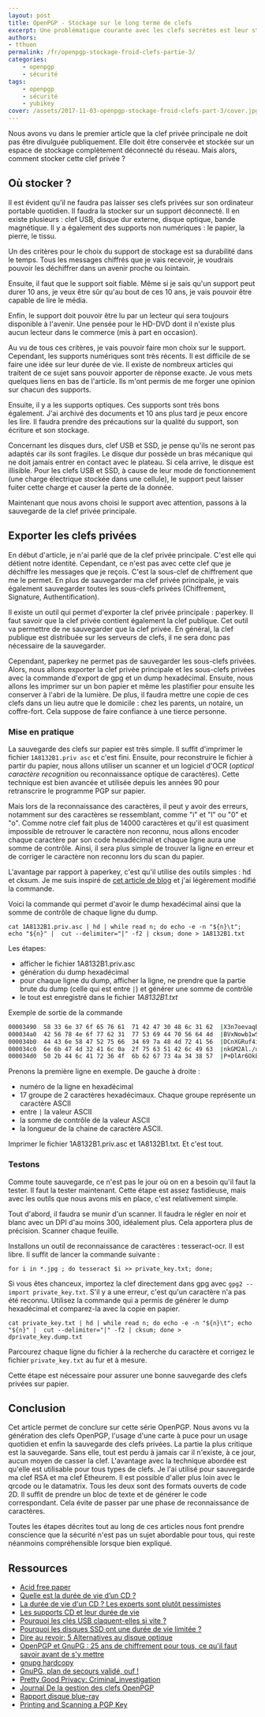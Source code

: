 ```yaml
---
layout: post
title: OpenPGP - Stockage sur le long terme de clefs
excerpt: Une problématique courante avec les clefs secrètes est leur stockage. Ces clefs doivent être stockées dans un lieu sûr, sur un support durable, tout en restant accessibles en cas de besoin. C'est ce que nous allons voir dans cette article.
authors:
- tthuon
permalink: /fr/openpgp-stockage-froid-clefs-partie-3/
categories:
    - openpgp
    - sécurité
tags:
    - openpgp
    - sécurité
    - yubikey
cover: /assets/2017-11-03-openpgp-stockage-froid-clefs-part-3/cover.jpg
---
```


Nous avons vu dans le premier article que la clef privée principale ne doit pas être divulguée publiquement. Elle doit être conservée et stockée sur un espace de stockage complètement déconnecté du réseau. Mais alors, comment stocker cette clef privée ?

## Où stocker ?

Il est évident qu'il ne faudra pas laisser ses clefs privées sur son ordinateur portable quotidien. Il faudra la stocker sur un support déconnecté. Il en existe plusieurs : clef USB, disque dur externe, disque optique, bande magnétique. Il y a également des supports non numériques : le papier, la pierre, le tissu.

Un des critères pour le choix du support de stockage est sa durabilité dans le temps. Tous les messages chiffrés que je vais recevoir, je voudrais pouvoir les déchiffrer dans un avenir proche ou lointain.

Ensuite, il faut que le support soit fiable. Même si je sais qu'un support peut durer 10 ans, je veux être sûr qu'au bout de ces 10 ans, je vais pouvoir être capable de lire le média.

Enfin, le support doit pouvoir être lu par un lecteur qui sera toujours disponible à l'avenir. Une pensée pour le HD-DVD dont il n'existe plus aucun lecteur dans le commerce (mis à part en occasion).

Au vu de tous ces critères, je vais pouvoir faire mon choix sur le support. Cependant, les supports numériques sont très récents. Il est difficile de se faire une idée sur leur durée de vie. Il existe de nombreux articles qui traitent de ce sujet sans pouvoir apporter de réponse exacte. Je vous mets quelques liens en bas de l'article. Ils m'ont permis de me forger une opinion sur chacun des supports.

Ensuite, il y a les supports optiques. Ces supports sont très bons également. J'ai archivé des documents et 10 ans plus tard je peux encore les lire. Il faudra prendre des précautions sur la qualité du support, son écriture et son stockage.

Concernant les disques durs, clef USB et SSD, je pense qu'ils ne seront pas adaptés car ils sont fragiles. Le disque dur possède un bras mécanique qui ne doit jamais entrer en contact avec le plateau. Si cela arrive, le disque est illisible. Pour les clefs USB et SSD, à cause de leur mode de fonctionnement (une charge électrique stockée dans une cellule), le support peut laisser fuiter cette charge et causer la perte de la donnée.

Maintenant que nous avons choisi le support avec attention, passons à la sauvegarde de la clef privée principale.

## Exporter les clefs privées

En début d'article, je n'ai parlé que de la clef privée principale. C'est elle qui détient notre identité. Cependant, ce n'est pas avec cette clef que je déchiffre les messages que je reçois. C'est la sous-clef de chiffrement que me le permet. En plus de sauvegarder ma clef privée principale, je vais également sauvegarder toutes les sous-clefs privées (Chiffrement, Signature, Authentification).

Il existe un outil qui permet d'exporter la clef privée principale : paperkey. Il faut savoir que la clef privée contient également la clef publique. Cet outil va permettre de ne sauvegarder que la clef privée. En général, la clef publique est distribuée sur les serveurs de clefs, il ne sera donc pas nécessaire de la sauvegarder.

Cependant, paperkey ne permet pas de sauvegarder les sous-clefs privées. Alors, nous allons exporter la clef privée principale et les sous-clefs privées avec la commande d'export de gpg et un dump hexadécimal. Ensuite, nous allons les imprimer sur un bon papier et même les plastifier pour ensuite les conserver à l'abri de la lumière. De plus, il faudra mettre une copie de ces clefs dans un lieu autre que le domicile : chez les parents, un notaire, un coffre-fort. Cela suppose de faire confiance à une tierce personne.

### Mise en pratique

La sauvegarde des clefs sur papier est très simple. Il suffit d'imprimer le fichier `1A8132B1.priv asc` et c'est fini. Ensuite, pour reconstruire le fichier à partir du papier, nous allons utiliser un scanner et un logiciel d'OCR (*optical caractère recognition* ou reconnaissance optique de caractères). Cette technique est bien avancée et utilisée depuis les années 90 pour retranscrire le programme PGP sur papier.

Mais lors de la reconnaissance des caractères, il peut y avoir des erreurs, notamment sur des caractères se ressemblant, comme "i" et "l" ou "0" et "o". Comme notre clef fait plus de 14000 caractères et qu'il est quasiment impossible de retrouver le caractère non reconnu, nous allons encoder chaque caractère par son code hexadécimal et chaque ligne aura une somme de contrôle. Ainsi, il sera plus simple de trouver la ligne en erreur et de corriger le caractère non reconnu lors du scan du papier.

L'avantage par rapport à paperkey, c'est qu'il utilise des outils simples : hd et cksum. Je me suis inspiré de [cet article de blog](https://nipil.org/2013/09/19/GnuPG-plan-de-secours-valide.html) et j'ai légèrement modifié la commande.

Voici la commande qui permet d'avoir le dump hexadécimal ainsi que la somme de contrôle de chaque ligne du dump.

`cat 1A8132B1.priv.asc | hd | while read n; do echo -e -n "${n}\t"; echo "${n}" |  cut --delimiter="|" -f2 | cksum; done > 1A8132B1.txt`

Les étapes:
* afficher le fichier 1A8132B1.priv.asc
* génération du dump hexadécimal
* pour chaque ligne du dump, afficher la ligne, ne prendre que la partie brute du dump (celle qui est entre `|`) et générer une somme de contrôle
* le tout est enregistré dans le fichier *1A8132B1.txt*

Exemple de sortie de la commande

```bash
00003490  58 33 6e 37 6f 65 76 61  71 42 47 30 48 6c 31 62  |X3n7oevaqBG0Hl1b|	1532581431 17
000034a0  42 56 78 4e 6f 77 62 31  77 53 69 44 70 56 64 4d  |BVxNowb1wSiDpVdM|	1320948498 17
000034b0  44 43 6e 58 47 52 75 66  34 69 7a 48 4d 72 41 56  |DCnXGRuf4izHMrAV|	1344535859 17
000034c0  6e 6b 47 4d 32 41 6c 0a  2f 75 63 51 42 6c 49 63  |nkGM2Al./ucQBlIc|	2010309333 17
000034d0  50 2b 44 6c 41 72 36 4f  6b 62 67 73 4a 34 38 57  |P+DlAr6OkbgsJ48W|	1939973554 17
```

Prenons la première ligne en exemple. De gauche à droite :
* numéro de la ligne en hexadécimal
* 17 groupe de 2 caractères hexadécimaux. Chaque groupe représente un caractère ASCII
* entre `|` la valeur ASCII
* la somme de contrôle de la valeur ASCII
* la longueur de la chaine de caractère ASCII.

Imprimer le fichier 1A8132B1.priv.asc et 1A8132B1.txt. Et c'est tout. 

### Testons

Comme toute sauvegarde, ce n'est pas le jour où on en a besoin qu'il faut la tester. Il faut la tester maintenant. Cette étape est assez fastidieuse, mais avec les outils que nous avons mis en place, c'est relativement simple.

Tout d'abord, il faudra se munir d'un scanner. Il faudra le régler en noir et blanc avec un DPI d'au moins 300, idéalement plus. Cela apportera plus de précision. Scanner chaque feuille.

Installons un outil de reconnaissance de caractères : tesseract-ocr. Il est libre. Il suffit de lancer la commande suivante :

`for i in *.jpg ; do tesseract $i >> private_key.txt; done;`

Si vous êtes chanceux, importez la clef directement dans gpg avec `gpg2 --import private_key.txt`. S'il y a une erreur, c'est qu'un caractère n'a pas été reconnu. Utilisez la commande qui a permis de générer le dump hexadécimal et comparez-la avec la copie en papier. 

`cat private_key.txt | hd | while read n; do echo -e -n "${n}\t"; echo "${n}" |  cut --delimiter="|" -f2 | cksum; done > dprivate_key.dump.txt`

Parcourez chaque ligne du fichier à la recherche du caractère et corrigez le fichier `private_key.txt` au fur et à mesure.

Cette étape est nécessaire pour assurer une bonne sauvegarde des clefs privées sur papier. 

## Conclusion

Cet article permet de conclure sur cette série OpenPGP. Nous avons vu la génération des clefs OpenPGP, l'usage d'une carte à puce pour un usage quotidien et enfin la sauvegarde des clefs privées. La partie la plus critique est la sauvegarde. Sans elle, tout est perdu à jamais car il n'existe, à ce jour, aucun moyen de casser la clef. L'avantage avec la technique abordée est qu'elle est utilisable pour tous types de clefs. Je l'ai utilisé pour sauvegarde ma clef RSA et ma clef Etheurem. Il est possible d'aller plus loin avec le qrcode ou le datamatrix. Tous les deux sont des formats ouverts de code 2D. Il suffit de prendre un bloc de texte et de générer le code correspondant. Cela évite de passer par une phase de reconnaissance de caractères.

Toutes les étapes décrites tout au long de ces articles nous font prendre conscience que la sécurité n'est pas un sujet abordable pour tous, qui reste néanmoins compréhensible lorsque bien expliqué.

## Ressources

* [Acid free paper](https://en.wikipedia.org/wiki/Acid-free_paper)
* [Quelle est la durée de vie d’un CD ?](http://future.arte.tv/fr/memoire-numerique/quelle-est-la-duree-de-vie-dun-cd)
* [La durée de vie d'un CD ? Les experts sont plutôt pessimistes](https://www.tomsguide.fr/actualite/cd-audio-duree-vie,44609.html)
* [Les supports CD et leur durée de vie](https://www.canada.ca/fr/institut-conservation/services/soin-objets/supports-electroniques/supports-cd-duree-vie-faq.html)
* [Pourquoi les clés USB claquent-elles si vite ?](https://www.lesnumeriques.com/cle-usb/pourquoi-cles-usb-claquent-si-vite-a1648.html)
* [Pourquoi les disques SSD ont une durée de vie limitée ?](https://lehollandaisvolant.net/?d=2017/03/21/17/16/34-pourquoi-les-disques-ssd-ont-une-duree-de-vie-limitee)
* [Dire au revoir: 5 Alternatives au disque optique ](http://wikifra.xyz/expliqu-technology/11065-dire-au-revoir-5-alternatives-au-disque-optique.html)
* [OpenPGP et GnuPG : 25 ans de chiffrement pour tous, ce qu'il faut savoir avant de s'y mettre](https://www.nextinpact.com/news/98509-openpgp-et-gnupg-25-ans-chiffrement-pour-tous-ce-quil-faut-savoir-avant-sy-mettre.htm)
* [gnupg hardcopy](https://github.com/nipil/gnupg-hardcopy)
* [GnuPG, plan de secours validé, ouf !](https://nipil.org/2013/09/19/GnuPG-plan-de-secours-valide.html)
* [Pretty Good Privacy: Criminal_investigation](https://en.wikipedia.org/wiki/Pretty_Good_Privacy#Criminal_investigation)
* [Journal De la gestion des clefs OpenPGP](http://linuxfr.org/users/gouttegd/journaux/de-la-gestion-des-clefs-openpgp)
* [Rapport disque blue-ray](http://blog.nalis.fr/public/pdf/DGP_SIAF_2012_010.RAPPORT_DISQUES_BLU_RAY.pdf)
* [Printing and Scanning a PGP Key](http://archive.is/RWTbi)
